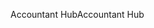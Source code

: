 <span data-ttu-id="35aad-101">Accountant Hub</span><span class="sxs-lookup"><span data-stu-id="35aad-101">Accountant Hub</span></span>
